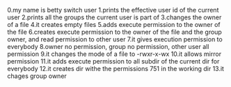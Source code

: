 0.my name is betty switch user
1.prints the effective user id of the current user
2.prints all the groups the current user is part of
3.changes the owner of a file
4.it creates empty files
5.adds execute permission to the owner of the file
6.creates execute permission to the owner of the file and the group owner, and read permission to other user
7.it gives execution permission to everybody
8.owner no permission, group no permission, other user all permission
9.it changes the mode of a file to -rwxr-x-wx
10.it allows mirror permission
11.it adds execute permission to all subdir of the current dir for everybody
12.it creates dir withe the permissions 751 in the working dir
13.it chages group owner

